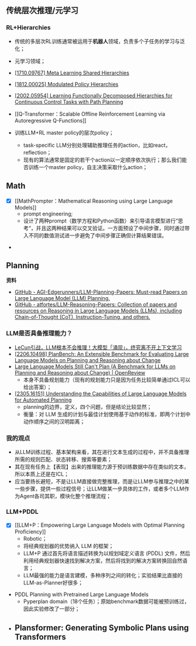 ## 传统层次推理/元学习
### RL+Hierarchies
- 传统的多层次RL训练通常被运用于**机器人**领域，负责多个子任务的学习与泛化；
- 元学习领域；
- [[1710.09767] Meta Learning Shared Hierarchies](https://arxiv.org/abs/1710.09767)
- [[1812.00025] Modulated Policy Hierarchies](https://arxiv.org/abs/1812.00025)
- [[2002.05954] Learning Functionally Decomposed Hierarchies for Continuous Control Tasks with Path Planning](https://arxiv.org/abs/2002.05954)
- [[Q-Transformer：Scalable Offline Reinforcement Learning via Autoregressive Q-Functions]]

- 训练LLM+RL master policy的层次policy；
	- task-specific LLM分别处理辅助推理任务的action，比如react，reflection；
	- 现有的算法通常是固定的若干个action以一定顺序依次执行；那么我们能否训练一个master policy，自主决策采取什么action；

## Math
- [x] [[MathPrompter：Mathematical Reasoning using Large Language Models]]
	- prompt engineering;
	- 设计了两种prompt（数学方程和Python函数）来引导语言模型进行“思考“，并且这两种结果可以交叉验证。一方面预设了中间步骤，同时通过带入不同的数值测试进一步避免了中间步骤正确但计算结果错误。
- 

## Planning
**资料**
- [GitHub - AGI-Edgerunners/LLM-Planning-Papers: Must-read Papers on Large Language Model (LLM) Planning.](https://github.com/AGI-Edgerunners/LLM-Planning-Papers)
- [GitHub - atfortes/LLM-Reasoning-Papers: Collection of papers and resources on Reasoning in Large Language Models (LLMs), including Chain-of-Thought (CoT), Instruction-Tuning, and others.](https://github.com/atfortes/LLM-Reasoning-Papers)

### LLM是否具备推理能力？
- [LeCun引战，LLM根本不会推理！大模型「涌现」，终究离不开上下文学习](https://mp.weixin.qq.com/s/apNDE-I2MNpTmmaZI1cY4A)
- [[2206.10498] PlanBench: An Extensible Benchmark for Evaluating Large Language Models on Planning and Reasoning about Change](https://arxiv.org/abs/2206.10498)
- [Large Language Models Still Can't Plan (A Benchmark for LLMs on Planning and Reasoning about Change) | OpenReview](https://openreview.net/forum?id=wUU-7XTL5XO)
	- 本身不具备规划能力（现有的规划能力只是因为任务比较简单通过ICL可以给出答案）；
- [[2305.16151] Understanding the Capabilities of Large Language Models for Automated Planning](https://arxiv.org/abs/2305.16151)
	- planning的边界，定义，四个问题，但是结论比较显然；
	- 衡量：对 LLM 生成的计划与最佳计划使用基于动作的标准，即两个计划中动作顺序之间的汉明距离；

### 我的观点
- 从LLM训练过程、基本架构来看，其在进行文本生成的过程中，并不具备推理所需的规则匹配、状态转移、搜索等要素；
- 其在现有任务上【表现】出来的推理能力源于预训练数据中存在类似的文本，所以本质上还是在ICL；
- 应当要扬长避短，不是让LLM直接做完整推理，而是让LLM参与推理之中的某一些步骤，提供一些过程信号；让LLM做某一步具体的工作，或者多个LLM作为Agent各司其职，模块化整个推理流程；

### LLM+PDDL
- [x] [[LLM+P：Empowering Large Language Models with Optimal Planning Proficiency]]
	- Robotic；
	- 将经典规划器的优势纳入 LLM 的框架；
	- LLM+P 通过首先将语言描述转换为以规划域定义语言 (PDDL) 文件，然后利用经典规划器快速找到解决方案，然后将找到的解决方案转换回自然语言；
	- LLM最强的能力是语言建模，多种序列之间的转化；实验结果比直接的LLM-as-Planner好很多；
- PDDL Planning with Pretrained Large Language Models
	- Pyperplan domain（18个任务）；原始benchmark数据可能被预训练过，因此实验修改了一部分；
- Plansformer: Generating Symbolic Plans using Transformers
	- 